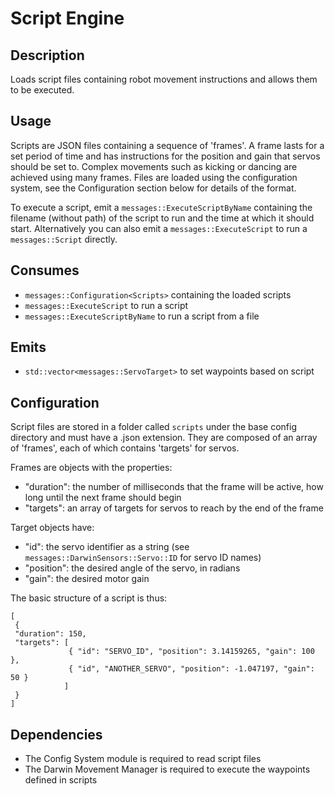 Script Engine
=============

## Description

Loads script files containing robot movement instructions and allows them to
be executed.

## Usage

Scripts are JSON files containing a sequence of 'frames'. A frame lasts for a
set period of time and has instructions for the position and gain that servos
should be set to. Complex movements such as kicking or dancing are achieved
using many frames. Files are loaded using the configuration system, see the
Configuration section below for details of the format.

To execute a script, emit a `messages::ExecuteScriptByName` containing the
filename (without path) of the script to run and the time at which it should
start. Alternatively you can also emit a `messages::ExecuteScript` to run a
`messages::Script` directly.

## Consumes

* `messages::Configuration<Scripts>` containing the loaded scripts
* `messages::ExecuteScript` to run a script
* `messages::ExecuteScriptByName` to run a script from a file

## Emits

* `std::vector<messages::ServoTarget>` to set waypoints based on script

## Configuration

Script files are stored in a folder called `scripts` under the base config
directory and must have a .json extension. They are composed of an array of
'frames', each of which contains 'targets' for servos.

Frames are objects with the properties:

* "duration": the number of milliseconds that the frame will be active, how
  long until the next frame should begin
* "targets": an array of targets for servos to reach by the end of the frame

Target objects have:

* "id": the servo identifier as a string (see
  `messages::DarwinSensors::Servo::ID` for servo ID names)
* "position": the desired angle of the servo, in radians
* "gain": the desired motor gain

The basic structure of a script is thus:

    [
     {
     "duration": 150,
     "targets": [
                 { "id": "SERVO_ID", "position": 3.14159265, "gain": 100 },
                 { "id", "ANOTHER_SERVO", "position": -1.047197, "gain": 50 }
                ]
     }
    ]

## Dependencies

* The Config System module is required to read script files
* The Darwin Movement Manager is required to execute the waypoints defined in
  scripts

